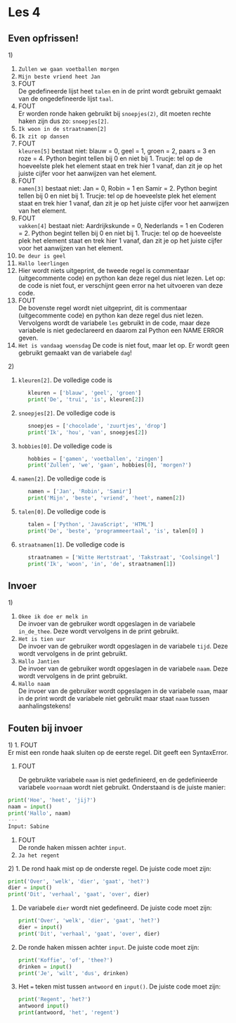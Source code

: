 # Les 4

## Even opfrissen!

1\)

1. `Zullen we gaan voetballen morgen`
2. `Mijn beste vriend heet Jan`
3. FOUT\
   De gedefineerde lijst heet `talen` en in de print wordt gebruikt gemaakt van de ongedefineerde lijst `taal`.
4. FOUT\
   Er worden ronde haken gebruikt bij `snoepjes(2)`, dit moeten rechte haken zijn dus zo: `snoepjes[2]`.
5. `Ik woon in de straatnamen[2]`
6. `Ik zit op dansen`
7. FOUT\
   `kleuren[5]` bestaat niet: blauw = 0, geel = 1, groen = 2, paars = 3 en roze = 4. Python begint tellen bij 0 en niet bij 1. Trucje: tel op de hoeveelste plek het element staat en trek hier 1 vanaf, dan zit je op het juiste cijfer voor het aanwijzen van het element.
8. FOUT\
   `namen[3]` bestaat niet: Jan = 0, Robin = 1 en Samir = 2. Python begint tellen bij 0 en niet bij 1. Trucje: tel op de hoeveelste plek het element staat en trek hier 1 vanaf, dan zit je op het juiste cijfer voor het aanwijzen van het element.
9. FOUT\
   `vakken[4]` bestaat niet: Aardrijkskunde = 0, Nederlands = 1 en Coderen = 2. Python begint tellen bij 0 en niet bij 1. Trucje: tel op de hoeveelste plek het element staat en trek hier 1 vanaf, dan zit je op het juiste cijfer voor het aanwijzen van het element.
10. `De deur is geel`
11. `Hallo leerlingen`
12. Hier wordt niets uitgeprint, de tweede regel is commentaar (uitgecommente code) en python kan deze regel dus niet lezen. Let op: de code is niet fout, er verschijnt geen error na het uitvoeren van deze code.
13. FOUT\
    De bovenste regel wordt niet uitgeprint, dit is commentaar (uitgecommente code) en python kan deze regel dus niet lezen. Vervolgens wordt de variabele `les` gebruikt in de code, maar deze variabele is niet gedeclareerd en daarom zal Python een NAME ERROR geven.
14. `Het is vandaag woensdag` De code is niet fout, maar let op. Er wordt geen gebruikt gemaakt van de variabele `dag`!

2\)

1.  `kleuren[2]`. De volledige code is

    ```python
       kleuren = ['blauw', 'geel', 'groen']            
       print('De', 'trui', 'is', kleuren[2])
    ```
2.  `snoepjes[2]`. De volledige code is

    ```python
       snoepjes = ['chocolade', 'zuurtjes', 'drop']
       print('Ik', 'hou', 'van', snoepjes[2])
    ```
3.  `hobbies[0]`. De volledige code is

    ```python
       hobbies = ['gamen', 'voetballen', 'zingen']            
       print('Zullen', 'we', 'gaan', hobbies[0], 'morgen?')
    ```
4.  `namen[2]`. De volledige code is

    ```python
       namen = ['Jan', 'Robin', 'Samir']
       print('Mijn', 'beste', 'vriend', 'heet', namen[2])
    ```
5.  `talen[0]`. De volledige code is

    ```python
       talen = ['Python', 'JavaScript', 'HTML']
       print('De', 'beste', 'programmeertaal', 'is', talen[0] )
    ```
6.  `straatnamen[1]`. De volledige code is

    ```python
       straatnamen = ['Witte Hertstraat', 'Takstraat', 'Coolsingel']
       print('Ik', 'woon', 'in', 'de', straatnamen[1])
    ```

## Invoer

1\)

1. `Okee ik doe er melk in`\
   De invoer van de gebruiker wordt opgeslagen in de variabele `in_de_thee`. Deze wordt vervolgens in de print gebruikt.
2. `Het is tien uur`\
   De invoer van de gebruiker wordt opgeslagen in de variabele `tijd`. Deze wordt vervolgens in de print gebruikt.
3. `Hallo Jantien`\
   De invoer van de gebruiker wordt opgeslagen in de variabele `naam`. Deze wordt vervolgens in de print gebruikt.
4. `Hallo naam`\
   De invoer van de gebruiker wordt opgeslagen in de variabele `naam`, maar in de print wordt de variabele niet gebruikt maar staat `naam` tussen aanhalingstekens!

## Fouten bij invoer

1\) 1. FOUT\
Er mist een ronde haak sluiten op de eerste regel. Dit geeft een SyntaxError.

1.  FOUT  &#x20;

    De gebruikte variabele `naam` is niet gedefinieerd, en de gedefinieerde variabele `voornaam` wordt niet gebruikt. Onderstaand is de juiste manier:

```python
print('Hoe', 'heet', 'jij?')
naam = input()
print('Hallo', naam)
---
Input: Sabine
```

1. FOUT\
   De ronde haken missen achter `input`.
2. `Ja het regent`

2\) 1. De rond haak mist op de onderste regel. De juiste code moet zijn:

```python
print('Over', 'welk', 'dier', 'gaat', 'het?')
dier = input()
print('Dit', 'verhaal', 'gaat', 'over', dier)
```

1.  De variabele `dier` wordt niet gedefineerd. De juiste code moet zijn:

    ```python
    print('Over', 'welk', 'dier', 'gaat', 'het?')
    dier = input()
    print('Dit', 'verhaal', 'gaat', 'over', dier)
    ```
2.  De ronde haken missen achter `input`. De juiste code moet zijn:

    ```python
    print('Koffie', 'of', 'thee?')
    drinken = input()
    print('Je', 'wilt', 'dus', drinken)
    ```
3.  Het `=` teken mist tussen `antwoord` en `input()`. De juiste code moet zijn:

    ```python
    print('Regent', 'het?')
    antwoord input()
    print(antwoord, 'het', 'regent')
    ```
